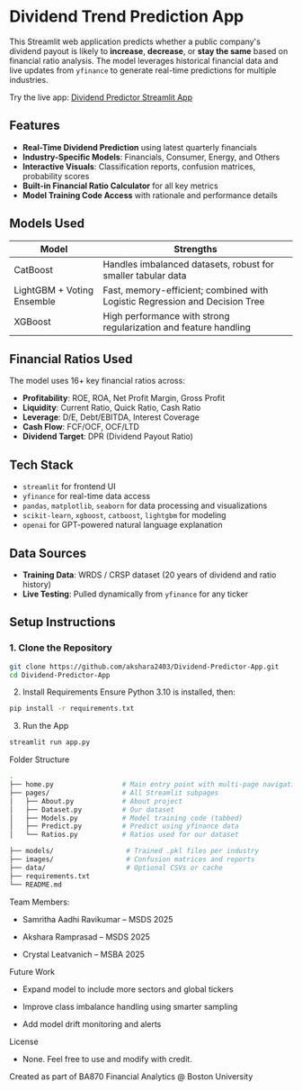 # Dividend Trend Prediction App

This Streamlit web application predicts whether a public company's dividend payout is likely to **increase**, **decrease**, or **stay the same** based on financial ratio analysis. The model leverages historical financial data and live updates from `yfinance` to generate real-time predictions for multiple industries.

Try the live app: [Dividend Predictor Streamlit App](https://dividend-predictor-app-4st8ryguthdyxanndgxu72.streamlit.app/)

## Features

- **Real-Time Dividend Prediction** using latest quarterly financials
- **Industry-Specific Models**: Financials, Consumer, Energy, and Others
- **Interactive Visuals**: Classification reports, confusion matrices, probability scores
- **Built-in Financial Ratio Calculator** for all key metrics
- **Model Training Code Access** with rationale and performance details


## Models Used

| Model    | Strengths |
|----------|-----------|
| CatBoost | Handles imbalanced datasets, robust for smaller tabular data |
| LightGBM + Voting Ensemble | Fast, memory-efficient; combined with Logistic Regression and Decision Tree |
| XGBoost  | High performance with strong regularization and feature handling |


## Financial Ratios Used

The model uses 16+ key financial ratios across:

- **Profitability**: ROE, ROA, Net Profit Margin, Gross Profit
- **Liquidity**: Current Ratio, Quick Ratio, Cash Ratio
- **Leverage**: D/E, Debt/EBITDA, Interest Coverage
- **Cash Flow**: FCF/OCF, OCF/LTD
- **Dividend Target**: DPR (Dividend Payout Ratio)


## Tech Stack

- `streamlit` for frontend UI
- `yfinance` for real-time data access
- `pandas`, `matplotlib`, `seaborn` for data processing and visualizations
- `scikit-learn`, `xgboost`, `catboost`, `lightgbm` for modeling
- `openai` for GPT-powered natural language explanation


## Data Sources

- **Training Data**: WRDS / CRSP dataset (20 years of dividend and ratio history)
- **Live Testing**: Pulled dynamically from `yfinance` for any ticker


## Setup Instructions

### 1. Clone the Repository

```bash
git clone https://github.com/akshara2403/Dividend-Predictor-App.git
cd Dividend-Predictor-App
```

2. Install Requirements
Ensure Python 3.10 is installed, then:

```bash 
pip install -r requirements.txt
```
3. Run the App
```bash
streamlit run app.py
```



Folder Structure
```bash
.
├── home.py                 # Main entry point with multi-page navigation
├── pages/                  # All Streamlit subpages
│   ├── About.py            # About project
│   ├── Dataset.py          # Our dataset   
│   ├── Models.py           # Model training code (tabbed)
│   ├── Predict.py          # Predict using yfinance data
│   └── Ratios.py           # Ratios used for our dataset

├── models/                  # Trained .pkl files per industry
├── images/                  # Confusion matrices and reports
├── data/                    # Optional CSVs or cache
├── requirements.txt
└── README.md
```
Team Members:

- Samritha Aadhi Ravikumar – MSDS 2025

- Akshara Ramprasad – MSDS 2025

- Crystal Leatvanich – MSBA 2025

Future Work

- Expand model to include more sectors and global tickers

- Improve class imbalance handling using smarter sampling

- Add model drift monitoring and alerts

License

- None. Feel free to use and modify with credit.

Created as part of BA870 Financial Analytics @ Boston University
